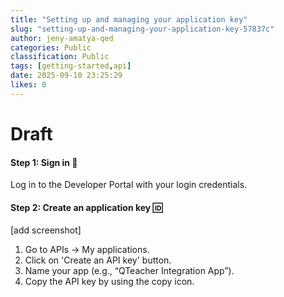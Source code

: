 ```yaml
---
title: "Setting up and managing your application key"
slug: "setting-up-and-managing-your-application-key-57837c"
author: jeny-amatya-qed
categories: Public
classification: Public
tags: [getting-started,api]
date: 2025-09-10 23:25:29 
likes: 0
---
```


# Draft 
#### Step 1: Sign in 🔐
Log in to the Developer Portal with your login credentials.

####  Step 2: Create an application key 🆔
[add screenshot]

1. Go to APIs → My applications.
2. Click on 'Create an API key' button.
3. Name your app (e.g., “QTeacher Integration App”).
4. Copy the API key by using the copy icon.
